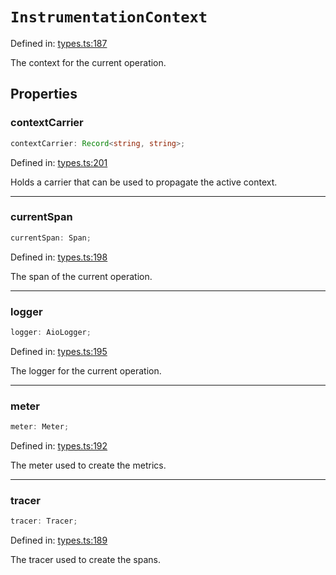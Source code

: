 # `InstrumentationContext`

Defined in: [types.ts:187](https://github.com/adobe/commerce-integration-starter-kit/blob/b6f5b383edc83f7aedbb27a8160882f8ad6b4ea9/packages/aio-sk-lib-telemetry/source/types.ts#L187)

The context for the current operation.

## Properties

### contextCarrier

```ts
contextCarrier: Record<string, string>;
```

Defined in: [types.ts:201](https://github.com/adobe/commerce-integration-starter-kit/blob/b6f5b383edc83f7aedbb27a8160882f8ad6b4ea9/packages/aio-sk-lib-telemetry/source/types.ts#L201)

Holds a carrier that can be used to propagate the active context.

---

### currentSpan

```ts
currentSpan: Span;
```

Defined in: [types.ts:198](https://github.com/adobe/commerce-integration-starter-kit/blob/b6f5b383edc83f7aedbb27a8160882f8ad6b4ea9/packages/aio-sk-lib-telemetry/source/types.ts#L198)

The span of the current operation.

---

### logger

```ts
logger: AioLogger;
```

Defined in: [types.ts:195](https://github.com/adobe/commerce-integration-starter-kit/blob/b6f5b383edc83f7aedbb27a8160882f8ad6b4ea9/packages/aio-sk-lib-telemetry/source/types.ts#L195)

The logger for the current operation.

---

### meter

```ts
meter: Meter;
```

Defined in: [types.ts:192](https://github.com/adobe/commerce-integration-starter-kit/blob/b6f5b383edc83f7aedbb27a8160882f8ad6b4ea9/packages/aio-sk-lib-telemetry/source/types.ts#L192)

The meter used to create the metrics.

---

### tracer

```ts
tracer: Tracer;
```

Defined in: [types.ts:189](https://github.com/adobe/commerce-integration-starter-kit/blob/b6f5b383edc83f7aedbb27a8160882f8ad6b4ea9/packages/aio-sk-lib-telemetry/source/types.ts#L189)

The tracer used to create the spans.
